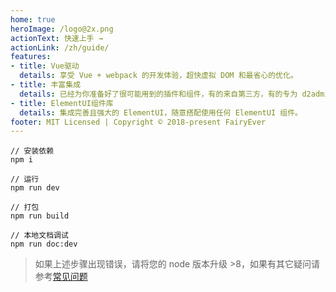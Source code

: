 ```yaml
---
home: true
heroImage: /logo@2x.png
actionText: 快速上手 →
actionLink: /zh/guide/
features:
- title: Vue驱动
  details: 享受 Vue + webpack 的开发体验，超快虚拟 DOM 和最省心的优化。
- title: 丰富集成
  details: 已经为你准备好了很可能用到的插件和组件，有的来自第三方，有的专为 d2admin 设计。
- title: ElementUI组件库
  details: 集成完善且强大的 ElementUI，随意搭配使用任何 ElementUI 组件。
footer: MIT Licensed | Copyright © 2018-present FairyEver
---
```


```
// 安装依赖
npm i

// 运行
npm run dev

// 打包
npm run build

// 本地文档调试
npm run doc:dev
```

> 如果上述步骤出现错误，请将您的 node 版本升级 >8，如果有其它疑问请参考[常见问题](/zh/guide/q-a.html)